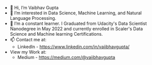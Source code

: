 - 👋 Hi, I’m Vaibhav Gupta
- 👀 I’m interested in Data Science, Machine Learning, and Natural Language Processing.
- 🌱 I’m a constant learner. I Graduated from Udacity's Data Scientist Nanodegree in May 2022 and currently enrolled in Scaler's Data Science and Machine learning Certifications.
- 📫 Contact me at:
  - LinkedIn - https://www.linkedin.com/in/vaiibhavgupta/
- View my Work at:
  - Medium - https://medium.com/@vaiibhavgupta
